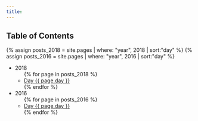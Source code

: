 ```yaml
---
title:
---
```


## Table of Contents

{% assign posts_2018 = site.pages | where: "year", 2018 | sort:"day" %}
{% assign posts_2016 = site.pages | where: "year", 2016 | sort:"day" %}
<ul>
    <li>2018
        <ul>
            {% for page in posts_2018 %}
                <li><a href="{{ page.url | relative_url }}">Day {{ page.day }}</a></li>
            {% endfor %}
        </ul>
    </li>
    <li>2016
        <ul>
            {% for page in posts_2016 %}
                <li><a href="{{ page.url | relative_url }}">Day {{ page.day }}</a></li>
            {% endfor %}
        </ul>
    </li>
</ul>
